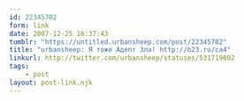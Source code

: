 ```yaml
---
id: 22345702
form: link
date: 2007-12-25 16:37:43
tumblr: "https://untitled.urbansheep.com/post/22345702"
title: "urbansheep: Я тоже Адепт Зла! http://b23.ru/ca4"
linkurl: http://twitter.com/urbansheep/statuses/531719802
tags:
    - post
layout: post-link.njk
---
```


